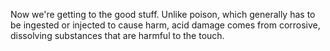 Now we're getting to the good stuff. Unlike poison, which generally has to be ingested or injected to cause harm, acid damage comes from corrosive, dissolving substances that are harmful to the touch.